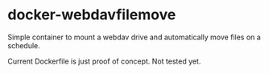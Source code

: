 # docker-webdavfilemove

Simple container to mount a webdav drive and automatically move files on a schedule.

Current Dockerfile is just proof of concept. Not tested yet.
